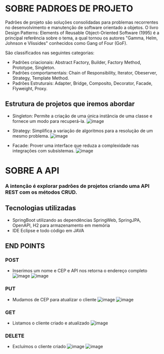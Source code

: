 # SOBRE PADROES DE PROJETO

Padrões de projeto são soluções consolidadas para problemas recorrentes no desenvolvimento e manutenção de software orientado a objetos.
O livro Design Patterns: Elements of Reusable Object-Oriented Software (1995) é a principal referência sobre o tema, a qual tornou os autores "Gamma, Helm, Johnson e Vlissides" conhecidos como Gang of Four (GoF).

São classificados nas seguintes categorias:<br>
* Padrões criacionais: Abstract Factory, Builder, Factory Method, Prototype, Singleton.<br>
* Padrões comportamentais: Chain of Responsibility, Iterator, Obeserver, Strategy, Template Method.<br>
* Padrões Estruturais: Adapter, Bridge, Composito, Decorator, Facade, Flyweight, Proxy.<br>

## Estrutura de projetos que iremos abordar

* Singleton: Permite a criação de uma única instância de uma classe e fornece um modo para recuperá-la.
![image](https://user-images.githubusercontent.com/73142478/192041323-d9955838-c86f-4b9b-8651-8bac93a0f7da.png)

* Strategy: Simplifica a variação de algoritmos para a resolução de um mesmo problema.
![image](https://user-images.githubusercontent.com/73142478/192041049-2ac2f78e-4477-41f9-bb94-8a5921e5bbe9.png)

* Facade: Prover uma interface que reduza a complexidade nas integrações com subsistemas.
![image](https://user-images.githubusercontent.com/73142478/192041702-6244e296-e8c1-4274-b38c-a52142f2ed7f.png)

# SOBRE A API 

### A intenção é explorar padrões de projetos criando uma API REST com os métodos CRUD.

## Tecnologias utilizadas 
* SpringBoot utilizando as dependências SpringWeb, SpringJPA, OpenAPI, H2 para armazenamento em memória
* IDE Eclipse e todo código em JAVA 

## END POINTS

### POST
* Inserimos um nome e CEP e API nos retorna o endereço completo 
![image](https://user-images.githubusercontent.com/73142478/192067268-c420a593-b7a4-4471-a93e-6655578b8c89.png)
![image](https://user-images.githubusercontent.com/73142478/192067544-d6323daf-c9d5-4b0c-aff6-8bcd171712d3.png)

### PUT
* Mudamos de CEP para atualizar o cliente
![image](https://user-images.githubusercontent.com/73142478/192069779-cb155b81-28b1-4962-9393-b25c16601c04.png)
![image](https://user-images.githubusercontent.com/73142478/192069804-08cfad2d-b1bd-4a5e-ae35-ea2a69b9b4fa.png)

### GET
* Listamos o cliente criado e atualizado
![image](https://user-images.githubusercontent.com/73142478/192069923-257227cb-91eb-410b-bac2-646e4a2132c5.png)

### DELETE
* Excluímos o cliente criado
![image](https://user-images.githubusercontent.com/73142478/192070063-b18baf68-df80-4410-8990-57a89f0faa2d.png)
![image](https://user-images.githubusercontent.com/73142478/192070144-fb0bc886-48ac-4e44-a7b2-b4be6b3999b6.png)
